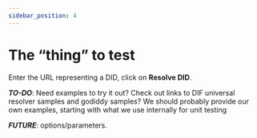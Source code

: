 ```yaml
---
sidebar_position: 4
---
```


# The “thing” to test

Enter the URL representing a DID, click on **Resolve DID**.

**_TO-DO_**: Need examples to try it out? Check out links to DIF universal resolver samples and godiddy samples? We should probably provide our own examples, starting with what we use internally for unit testing

**_FUTURE_**: options/parameters.
